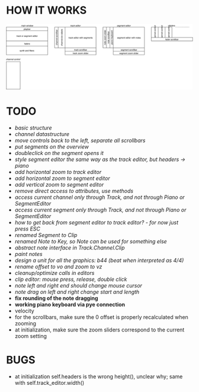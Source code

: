# HOW IT WORKS

<img src="./widgets.svg">

# TODO

- *basic structure*
- *channel datastructure*
- *move controls back to the left, separate all scrollbars*
- *put segments on the overview*
- *doubleclick on the segment opens it*
- *style segment editor the same way as the track editor, but headers -> piano*
- *add horizontal zoom to track editor*
- *add horizontal zoom to segment editor*
- *add vertical zoom to segment editor*
- *remove direct access to attributes, use methods*
- *access current channel only through Track, and not through Piano or SegmentEditor*
- *access current segment only through Track, and not through Piano or SegmentEditor*
- *how to get back from segment editor to track editor? - for now just press ESC*
- *renamed Segment to Clip*
- *renamed Note to Key, so Note can be used for something else*
- *abstract note interface in Track.Channel.Clip*
- *paint notes*
- *design a unit for all the graphics: b44 (beat when interpreted as 4/4)*
- *rename offset to vo and zoom to vz*
- *cleanup/optimize calls in editors*
- *clip editor: mouse press, release, double click*
- *note left and right end should change mouse cursor*
- *note drag on left and right change start and length*
- **fix rounding of the note dragging**
- **working piano keyboard via pye connection**
- velocity
- for the scrollbars, make sure the 0 offset is properly recalculated when zooming
- at initialization, make sure the zoom sliders correspond to the current zoom setting

# BUGS

- at initialization self.headers is the wrong height(), unclear why; same with self.track_editor.width()
